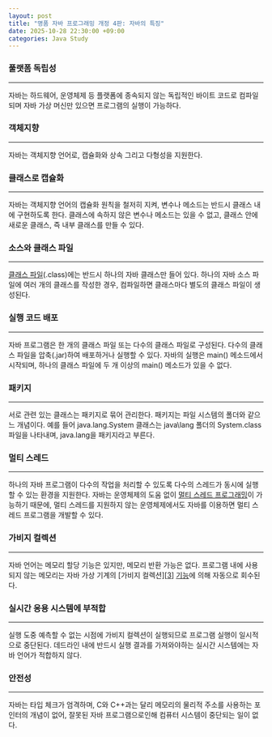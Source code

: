```yaml
---
layout: post
title: "명품 자바 프로그래밍 개정 4판: 자바의 특징"
date: 2025-10-28 22:30:00 +09:00
categories: Java Study
---
```


### 풀랫폼 독립성
---
 자바는 하드웨어, 운영체제 등 플랫폼에 종속되지 않는 독립적인 바이트 코드로 컴파일되며 자바 가상 머신만 있으면 프로그램의 실행이 가능하다.

### 객체지향
---
 자바는 객체지향 언어로, 캡슐화와 상속 그리고 다형성을 지원한다.

### 클래스로 캡슐화
---
 자바는 객체지향 언어의 캡슐화 원칙을 철저히 지켜, 변수나 메소드는 반드시 클래스 내에 구현하도록 한다. 클래스에 속하지 않은 변수나 메소드는 있을 수 없고, 클래스 안에 새로운 클래스, 즉 내부 클래스를 만들 수 있다.

### 소스와 클래스 파일
---
 [클래스 파일][1](.class)에는 반드시 하나의 자바 클래스만 들어 있다. 하나의 자바 소스 파일에 여러 개의 클래스를 작성한 경우, 컴파일하면 클래스마다 별도의 클래스 파일이 생성된다.

### 실행 코드 배포
---
 자바 프로그램은 한 개의 클래스 파일 또는 다수의 클래스 파일로 구성된다. 다수의 클래스 파일을 압축(.jar)하여 배포하거나 실행할 수 있다. 자바의 실행은 main() 메소드에서 시작되며, 하나의 클래스 파일에 두 개 이상의 main() 메소드가 있을 수 없다.

### 패키지
---
 서로 관련 있는 클래스는 패키지로 묶어 관리한다. 패키지는 파일 시스템의 폴더와 같으느 개념이다. 예를 들어 java.lang.System 클래스는 java\lang 폴더의 System.class 파일을 나타내며, java.lang을 패키지라고 부른다.

### 멀티 스레드
---
 하나의 자바 프로그램이 다수의 작업을 처리할 수 있도록 다수의 스레드가 동시에 실행할 수 있는 환경을 지원한다. 자바는 운영체제의 도움 없이 [멀티 스레드 프로그래밍][2]이 가능하기 때문에, 멀티 스레드를 지원하지 않는 운영체제에서도 자바를 이용하면 멀티 스레드 프로그램을 개발할 수 있다.

### 가비지 컬렉션
---
 자바 언어는 메모리 할당 기능은 있지만, 메모리 반환 가능은 없다. 프로그램 내에 사용되지 않는 메모리는 자바 가상 기계의 [가비지 컬렉션][[3]] [기능][4]에 의해 자동으로 회수된다.

### 실시간 응용 시스템에 부적합
---
 실행 도중 예측할 수 없는 시점에 가비지 컬렉션이 실행되므로 프로그램 실행이 일시적으로 중단된다. 데드라인 내에 반드시 실행 결과를 가져와야하는 실시간 시스템에는 자바 언어가 적합하지 않다.

### 안전성
---
 자바는 타입 체크가 엄격하며, C와 C++과는 달리 메모리의 물리적 주소를 사용하는 포인터의 개념이 없어, 잘못된 자바 프로그램으로인해 컴퓨터 시스템이 중단되는 일이 없다.

 [1]: https://ko.wikipedia.org/wiki/%ED%81%B4%EB%9E%98%EC%8A%A4_(%EC%BB%B4%ED%93%A8%ED%84%B0_%ED%94%84%EB%A1%9C%EA%B7%B8%EB%9E%98%EB%B0%8D) "객체지향 프로그래밍에서 특정 객체를 생성하기 위해 속성, 오퍼레이션 등을 정의하는 일종의 틀이다. 객체를 정의하기 위한 메소드와 변수로 구성된다."
 [2]: https://ko.wikipedia.org/wiki/%EB%A9%80%ED%8B%B0%EC%8A%A4%EB%A0%88%EB%94%A9 "응답성, 자원 공유, 경제성, 멀티 프로세서의 활용을 이유로 여러 개의 스레드를 병렬로 처리하여 여러 프로그램을 처리할 수 있는 방법이다."
 [3]: https://ko.wikipedia.org/wiki/%EC%93%B0%EB%A0%88%EA%B8%B0_%EC%88%98%EC%A7%91_(%EC%BB%B4%ED%93%A8%ED%84%B0_%EA%B3%BC%ED%95%99) "메모리 관리 기법 중의 하나로, 프로그램이 동적으로 할당했던 메모리 영역 중에서 필요없게 된 영역을 해제하는 기능이다."
 [4]: https://www.oracle.com/webfolder/technetwork/tutorials/obe/java/gc01/index.html "C# CLR과 자바 JVM에서의 가비지 컬렉션 알고리즘은 다르다. 참조 링크에서 오라클 사가 소개한 가비지 컬렉션의 마크 앤 스윕(Mark And Sweep) 알고리즘을 확인할 수 있다."
